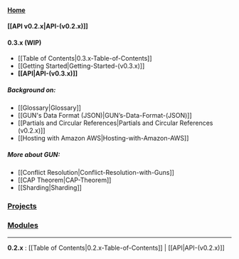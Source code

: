 #### [Home](https://github.com/amark/gun/wiki)
#### [[API v0.2.x|API-(v0.2.x)]]

#### 0.3.x (WIP)
 - [[Table of Contents|0.3.x-Table-of-Contents]]
 - [[Getting Started|Getting-Started-(v0.3.x)]]
 - **[[API|API-(v0.3.x)]]**

##### Background on:
  - [[Glossary|Glossary]]
  - [[GUN's Data Format (JSON)|GUN’s-Data-Format-(JSON)]]
  - [[Partials and Circular References|Partials and Circular References (v0.2.x)]]
  - [[Hosting with Amazon AWS|Hosting-with-Amazon-AWS]]

##### More about GUN: 
  - [[Conflict Resolution|Conflict-Resolution-with-Guns]]
  - [[CAP Theorem|CAP-Theorem]]
  - [[Sharding|Sharding]]

### [Projects](Projects)
### [Modules](Modules)

---

**0.2.x** : [[Table of Contents|0.2.x-Table-of-Contents]] | [[API|API-(v0.2.x)]]
